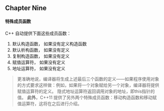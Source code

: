 ## Chapter Nine

#### 特殊成员函数
C++ 自动提供下面这些成员函数：
1. 默认构造函数， 如果没有定义构造函数
2. 默认析构函数， 如果没有定义
3. 复制构造函数， 如果没有定义
4. 赋值运算符， 如果没有定义
5. 地址运算符， 如果没有定义
> 更准确地说，编译器将生成上述最后三个函数的定义——如果程序使用对象的方式要求这样做：例如，如果将一个对象赋给另一个对象，编译器将提供赋值运算符的定义。
> 隐式地址运算符返回调用对象的地址，即this指针的值。
> **此外**，C++11 提供了另外两个特殊成员函数：移动构造函数和移动赋值运算符，这将在之后进行介绍。


